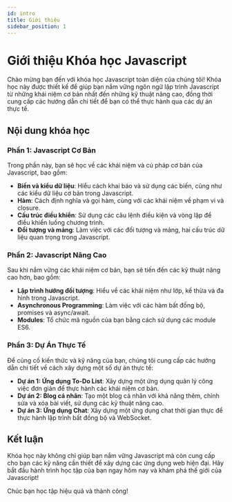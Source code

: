 ```yaml
---
id: intro
title: Giới thiệu
sidebar_position: 1
---
```


# Giới thiệu Khóa học Javascript

Chào mừng bạn đến với khóa học Javascript toàn diện của chúng tôi! Khóa học này được thiết kế để giúp bạn nắm vững ngôn ngữ lập trình Javascript từ những khái niệm cơ bản nhất đến những kỹ thuật nâng cao, đồng thời cung cấp các hướng dẫn chi tiết để bạn có thể thực hành qua các dự án thực tế.

## Nội dung khóa học

### Phần 1: Javascript Cơ Bản

Trong phần này, bạn sẽ học về các khái niệm và cú pháp cơ bản của Javascript, bao gồm:

-   **Biến và kiểu dữ liệu**: Hiểu cách khai báo và sử dụng các biến, cũng như các kiểu dữ liệu cơ bản trong Javascript.
-   **Hàm**: Cách định nghĩa và gọi hàm, cùng với các khái niệm về phạm vi và closure.
-   **Cấu trúc điều khiển**: Sử dụng các câu lệnh điều kiện và vòng lặp để điều khiển luồng chương trình.
-   **Đối tượng và mảng**: Làm việc với các đối tượng và mảng, hai cấu trúc dữ liệu quan trọng trong Javascript.

### Phần 2: Javascript Nâng Cao

Sau khi nắm vững các khái niệm cơ bản, bạn sẽ tiến đến các kỹ thuật nâng cao hơn, bao gồm:

-   **Lập trình hướng đối tượng**: Hiểu về các khái niệm như lớp, kế thừa và đa hình trong Javascript.
-   **Asynchronous Programming**: Làm việc với các hàm bất đồng bộ, promises và async/await.
-   **Modules**: Tổ chức mã nguồn của bạn bằng cách sử dụng các module ES6.

### Phần 3: Dự Án Thực Tế

Để củng cố kiến thức và kỹ năng của bạn, chúng tôi cung cấp các hướng dẫn chi tiết về cách xây dựng một số dự án thực tế:

-   **Dự án 1: Ứng dụng To-Do List**: Xây dựng một ứng dụng quản lý công việc đơn giản để thực hành các khái niệm cơ bản.
-   **Dự án 2: Blog cá nhân**: Tạo một blog cá nhân với khả năng thêm, chỉnh sửa và xóa bài viết, sử dụng các kỹ thuật nâng cao.
-   **Dự án 3: Ứng dụng Chat**: Xây dựng một ứng dụng chat thời gian thực để thực hành lập trình bất đồng bộ và WebSocket.

## Kết luận

Khóa học này không chỉ giúp bạn nắm vững Javascript mà còn cung cấp cho bạn các kỹ năng cần thiết để xây dựng các ứng dụng web hiện đại. Hãy bắt đầu hành trình học tập của bạn ngay hôm nay và khám phá thế giới của Javascript!

Chúc bạn học tập hiệu quả và thành công!

